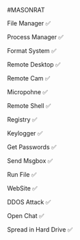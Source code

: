 #MASONRAT

File Manager ✅

Process Manager ✅

Format System ✅

Remote Desktop ✅

Remote Cam ✅

Micropohne ✅

Remote Shell ✅

Registry ✅

Keylogger ✅

Get Passwords ✅

Send Msgbox ✅

Run File ✅

WebSite ✅

DDOS Attack ✅

Open Chat ✅

Spread in Hard Drive ✅
